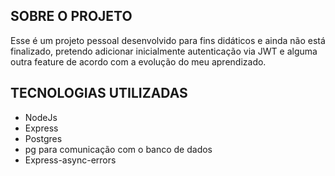 ## SOBRE O PROJETO

Esse é um projeto pessoal desenvolvido para fins didáticos e ainda não está finalizado, pretendo adicionar inicialmente autenticação via JWT e alguma outra feature de acordo com a evolução do meu aprendizado.

## TECNOLOGIAS UTILIZADAS

- NodeJs
- Express
- Postgres
- pg para comunicação com o banco de dados
- Express-async-errors
